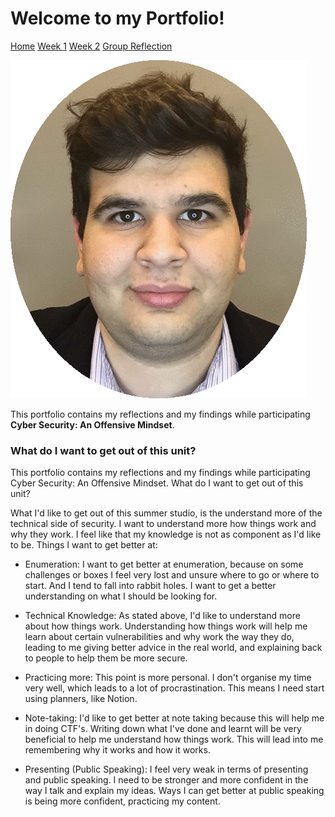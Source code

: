 # Welcome to my Portfolio!
[Home](./README.md)
[Week 1](./week1.md)
[Week 2](./week2.md)
[Group Reflection](./group_reflection.md)

![Picture](/images/crop.gif)

This portfolio contains my reflections and my findings while participating **Cyber Security: An Offensive Mindset**.

### What do I want to get out of this unit?

This portfolio contains my reflections and my findings while participating Cyber Security: An Offensive Mindset. What do I want to get out of this unit?

What I'd like to get out of this summer studio, is the understand more of the technical side of security. I want to understand more how things work and why they work. I feel like that my knowledge is not as component as I'd like to be. Things I want to get better at:

*	Enumeration: I want to get better at enumeration, because on some challenges or boxes I feel very lost and unsure where to go or where to start. And I tend to fall into rabbit holes. I want to get a better understanding on what I should be looking for.

* Technical Knowledge: As stated above, I'd like to understand more about how things work. Understanding how things work will help me learn about certain vulnerabilities and why work the way they do, leading to me giving better advice in the real world, and explaining back to people to help them be more secure.

*	Practicing more: This point is more personal. I don't organise my time very well, which leads to a lot of procrastination. This means I need start using planners, like Notion.

*	Note-taking: I'd like to get better at note taking because this will help me in doing CTF's. Writing down what I've done and learnt will be very beneficial to help me understand how things work. This will lead into me remembering why it works and how it works.

*	Presenting (Public Speaking): I feel very weak in terms of presenting and public speaking. I need to be stronger and more confident in the way I talk and explain my ideas. Ways I can get better at public speaking is being more confident, practicing my content.




